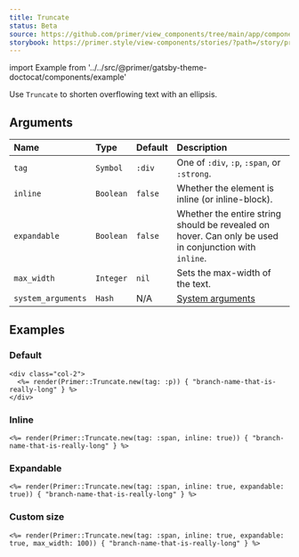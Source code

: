 ```yaml
---
title: Truncate
status: Beta
source: https://github.com/primer/view_components/tree/main/app/components/primer/truncate.rb
storybook: https://primer.style/view-components/stories/?path=/story/primer-truncate-component
---
```


import Example from '../../src/@primer/gatsby-theme-doctocat/components/example'

<!-- Warning: AUTO-GENERATED file, do not edit. Add code comments to your Ruby instead <3 -->

Use `Truncate` to shorten overflowing text with an ellipsis.

## Arguments

| Name | Type | Default | Description |
| :- | :- | :- | :- |
| `tag` | `Symbol` | `:div` | One of `:div`, `:p`, `:span`, or `:strong`. |
| `inline` | `Boolean` | `false` | Whether the element is inline (or inline-block). |
| `expandable` | `Boolean` | `false` | Whether the entire string should be revealed on hover. Can only be used in conjunction with `inline`. |
| `max_width` | `Integer` | `nil` | Sets the max-width of the text. |
| `system_arguments` | `Hash` | N/A | [System arguments](/system-arguments) |

## Examples

### Default

<Example src="<div class='col-2'>  <p data-view-component='true' class='css-truncate css-truncate-overflow'>branch-name-that-is-really-long</p></div>" />

```erb
<div class="col-2">
  <%= render(Primer::Truncate.new(tag: :p)) { "branch-name-that-is-really-long" } %>
</div>
```

### Inline

<Example src="<span data-view-component='true' class='css-truncate css-truncate-target'>branch-name-that-is-really-long</span>" />

```erb
<%= render(Primer::Truncate.new(tag: :span, inline: true)) { "branch-name-that-is-really-long" } %>
```

### Expandable

<Example src="<span data-view-component='true' class='css-truncate css-truncate-target expandable'>branch-name-that-is-really-long</span>" />

```erb
<%= render(Primer::Truncate.new(tag: :span, inline: true, expandable: true)) { "branch-name-that-is-really-long" } %>
```

### Custom size

<Example src="<span style='max-width: 100px;' data-view-component='true' class='css-truncate css-truncate-target expandable'>branch-name-that-is-really-long</span>" />

```erb
<%= render(Primer::Truncate.new(tag: :span, inline: true, expandable: true, max_width: 100)) { "branch-name-that-is-really-long" } %>
```
